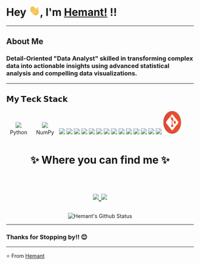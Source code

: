 # Hey <img src="https://raw.githubusercontent.com/parth-27/parth-27/master/Hi.gif" width="30px">, I'm [Hemant!](https://github.com/hemant4dsci) !!

</h2>

<hr/>

## About Me

### Detail-Oriented "Data Analyst" skilled in transforming complex data into actionable insights using advanced statistical analysis and compelling data visualizations.

<hr/>

## 𝗠𝘆 𝗧𝗲𝗰𝗸 𝗦𝘁𝗮𝗰𝗸

<span style="display:inline-block; text-align:center; margin:10px;">
  <img height="64px" src="https://cdn.svgporn.com/logos/python.svg"/><br>Python
</span>
<span style="display:inline-block; text-align:center; margin:10px;">
  <img height="64px" src="https://cdn.svgporn.com/logos/numpy.svg"/><br>NumPy
</span>
<img height="128px" src="https://cdn.svgporn.com/logos/python.svg">
<img height="128px" src="https://cdn.svgporn.com/logos/numpy.svg">
<img height="128px" src="https://cdn.svgporn.com/logos/pandas-icon.svg">
<img height="128px" src="https://cdn.svgporn.com/logos/matplotlib-icon.svg">
<img height="128px" src="https://cdn.svgporn.com/logos/seaborn-icon.svg">
<img height="128px" src="https://icon.icepanel.io/Technology/svg/scikit-learn.svg">
<img height="128px" src="https://upload.wikimedia.org/wikipedia/commons/b/b2/SCIPY_2.svg">
<img height="128px" src="https://cdn.svgporn.com/logos/jupyter.svg">
<img height="128px" src="https://cdn.svgporn.com/logos/visual-studio-code.svg">
<img height="128px" src="https://cdn.svgporn.com/logos/mysql.svg">
<img height="128px" src="https://cdn.svgporn.com/logos/microsoft-power-bi.svg">
<img height="128px" src="https://cdn.svgporn.com/logos/tableau-icon.svg">
<img height="128px" src="https://upload.wikimedia.org/wikipedia/commons/1/1b/R_logo.svg">
<img height="128px" src="https://upload.wikimedia.org/wikipedia/commons/3/34/Microsoft_Office_Excel_%282019%E2%80%93present%29.svg">
<img height="64px" src="https://github.com/YuheshPandian/ICONIC/blob/ac6be1e89908d881cadaf5a04cef4fe8e286ab70/icons/light/git.svg" width ="50">

<h1 align="center">
✨ Where you can find me ✨
  
<p align="center">
  <br/>
  <a href="https://www.linkedin.com/in/hemant4dsci/">
    <img height = "64px" src="https://cdn.svgporn.com/logos/linkedin.svg">
  </a>
  
  <a href="https://github.com/hemant4dsci/">
    <img height = "64px" src="https://cdn.svgporn.com/logos/github-octocat.svg">  
  </a>
</p>
</h1>

<div align = "center">

![Hemant's Github Status](https://github-readme-stats.vercel.app/api?username=hemant4dsci&show_icons=true&title_color=3793c4&icon_color=ffbb00&text_color=ffffff&bg_color=000000)

<hr>

</div>

<h3>Thanks for Stopping by!! 😊</h3>


---
⭐️ From [Hemant](https://github.com/hemant4dsci) 
